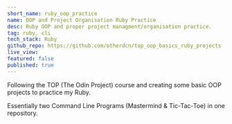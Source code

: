 ```yaml
---
short_name: ruby_oop_practice
name: OOP and Project Organisation Ruby Practice
desc: Ruby OOP and proper project managment/organisation practice.
tag: ruby, cli
tech_stack: Ruby
github_repo: https://github.com/otherdcn/top_oop_basics_ruby_projects
live_view: 
featured: false
published: true
---
```


Following the TOP (The Odin Project) course and creating some basic OOP projects to practice my Ruby.

Essentially two Command Line Programs (Mastermind & Tic-Tac-Toe) in one repository.